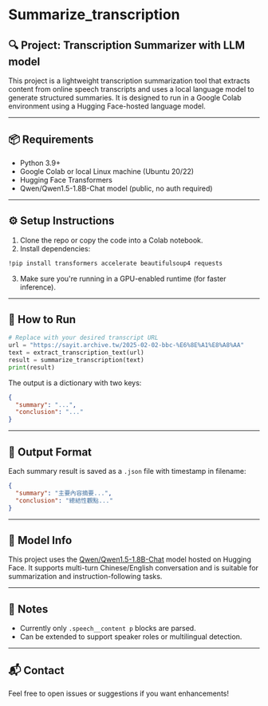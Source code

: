 # Summarize_transcription
## 🔍 Project: Transcription Summarizer with LLM model

This project is a lightweight transcription summarization tool that extracts content from online speech transcripts and uses a local language model to generate structured summaries. It is designed to run in a Google Colab environment using a Hugging Face-hosted language model.

---

## 📦 Requirements
- Python 3.9+
- Google Colab or local Linux machine (Ubuntu 20/22)
- Hugging Face Transformers
- Qwen/Qwen1.5-1.8B-Chat model (public, no auth required)

---

## ⚙️ Setup Instructions

1. Clone the repo or copy the code into a Colab notebook.
2. Install dependencies:
```bash
!pip install transformers accelerate beautifulsoup4 requests
```
3. Make sure you're running in a GPU-enabled runtime (for faster inference).

---

## 🚀 How to Run

```python
# Replace with your desired transcript URL
url = "https://sayit.archive.tw/2025-02-02-bbc-%E6%8E%A1%E8%A8%AA"
text = extract_transcription_text(url)
result = summarize_transcription(text)
print(result)
```

The output is a dictionary with two keys:
```json
{
  "summary": "...",
  "conclusion": "..."
}
```

---

## 📂 Output Format

Each summary result is saved as a `.json` file with timestamp in filename:
```json
{
  "summary": "主要內容摘要...",
  "conclusion": "總結性觀點..."
}
```

---

## 🧠 Model Info

This project uses the [Qwen/Qwen1.5-1.8B-Chat](https://huggingface.co/Qwen/Qwen1.5-1.8B-Chat) model hosted on Hugging Face. It supports multi-turn Chinese/English conversation and is suitable for summarization and instruction-following tasks.

---

## 📌 Notes
- Currently only `.speech__content p` blocks are parsed.
- Can be extended to support speaker roles or multilingual detection.

---

## 📬 Contact
Feel free to open issues or suggestions if you want enhancements!

